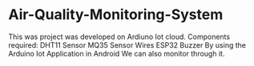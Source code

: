 # Air-Quality-Monitoring-System
This was project was developed on Ardiuno Iot cloud.
Components required:
DHT11 Sensor
MQ35 Sensor
Wires
ESP32 
Buzzer
By using the Arduino Iot Application in Android We can also monitor through it.
